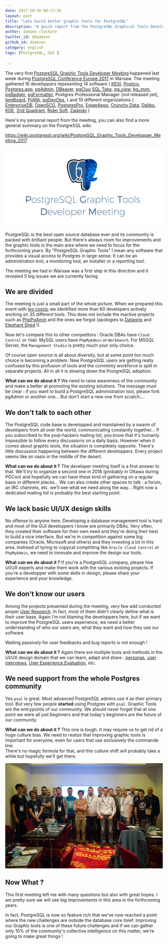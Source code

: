 ```yaml
---
date: 2017-10-30 08:17:36
layout: post
title: "Lets build better graphic tools for PostgreSQL" 
description: "A quick report from the PostgreSQL Graphical Tools Developers Meeting"
author: damien clochard
twitter_id: @daamien
github_id: daamien
category: english
tags: [PostgreSQL, GUI ]

---
```


The very first [PostgreSQL Graphic Tools Developer
Meeting](https://wiki.postgresql.org/wiki/PostgreSQL_Graphic_Tools_Developper_Meeting_2017) 
happened last week during [PostgreSQL Conference Europe 2017](https://2017.pgconf.eu) 
in Warsaw. The meeting gathered 16 developpers repesenting 14 software (
[KEXI](http://www.kexi-project.org/), 
[Postico](https://eggerapps.at/postico/),
[Postgres.app](https://postgresapp.com/), 
[pgAdmin](https://www.pgadmin.org/), 
[DBeaver](https://dbeaver.jkiss.org/), 
[pgCluu](http://pgcluu.darold.net/)
[SQL Tabs](https://www.sqltabs.com/), 
[pg_view](https://github.com/zalando/pg_view), 
[bg_mon](https://github.com/CyberDem0n/bg_mon), 
[pgBadger](http://dalibo.github.io/pgbadger/), 
[pgFormatter](https://github.com/darold/pgFormatter),
Postgres Professional Manager (not released yet), 
[temBoard](http://temboard.io/),
[PoWA](http://dalibo.github.io/powa/), 
[pgDevOps](https://www.openscg.com/bigsql/pgdevops/), 
) 
and 10 different organizations (
[EnterpriseDB](https://www.enterprisedb.com/), 
[OpenSCG](https://www.openscg.com/), 
[PostgresPro](https://postgrespro.com/), 
[EggerApps](https://eggerapps.at/), 
[Crunchy Data](https://www.crunchydata.com/), 
[Dalibo](https://dalibo.com/),
[KDE](http://kde.org/), 
[2nd Quadrant](https://www.2ndquadrant.com),
[Rider Soft](https://dbeaver.com/contacts/),
[Zalando](https://www.zalando.fr/)
)

Here's my personal report from the meeting, you can also find a more general summary on the PostgreSQL wiki: 

<https://wiki.postgresql.org/wiki/PostgreSQL_Graphic_Tools_Developper_Meeting_2017>

<!--MORE-->

[![PostgreSQL Graphic Tools Developer Meeting](https://raw.githubusercontent.com/daamien/blog/gh-pages/_images/pgtdm.jpg)](https://wiki.postgresql.org/wiki/PostgreSQL_Graphic_Tools_Developper_Meeting_2017)

PostgreSQL is the best open source database ever and its community is packed
with brilliant people. But there's always room for improvements and the graphic
tools is the main area where we need to focus for the forthcoming years. By
"PostgreSQL Graphic Tools" I mean any software that provides a visual access to
Postgres in large sense. It can be an administration tool, a monitoring tool, an installer or a reporting tool.    

The meeting we had in Warsaw was a first step in this direction and it revealed
5 big issues we are currently facing

We are divided
-------------------------------------------------------------------------------

The meeting is just a small part of the whole picture. When we prepared this
event with [leo cossic](https://github.com/leorenc) we identified more than 60 developers 
actively working on 35 different tools. This does not include the inactive
projects such as [PhpPgAmin](http://phppgadmin.sourceforge.net/) and the ones we 
forgot (apologies to 
[Datagrip](https://www.jetbrains.com/datagrip/) 
and [Elephant Shed](https://github.com/credativ/elephant-shed) !).

Now let's compare this to other competitors : Oracle DBAs have `Cloud Control` or
`TOAD`. MySQL users have `PhpMyAdmin` or `Workbench`. For MSSQL
Server, the `Management Studio` is pretty much your only choice.

Of course open source is all about diversity, but at some point too much choice is
becoming a problem. New PostgreSQL users are getting really confused by this
profusion of tools and the comminty workforce is split in separate projects. 
All in all it is slowing down the PostgreSQL adoption.

__What can we do about it ?__ We need to raise awareness of the community and
make a better at promoting the existing solutions. The message must be clear :
if you want to build a PostgreSQL administration tool, please fork pgAdmin or
another one... But don't start a new one from scratch....


We don't talk to each other
-------------------------------------------------------------------------------

The PostgreSQL code base is developped and maintained by a swarm of developers
from all over the world, communicating constantly together... If you subscribed
to the psql-hackers mailing list, you know that it's humanly impossible to
follow every discussions on a daily basis. However when it comes about graphic
tools, the situation is completely opposite. There's little discussion happening
between the different developpers. Every project seems like an oasis in the
middle of the desert.

__What can we do about it ?__ The developer meeting itself is a first answer to
that. We'll try to organize a second one in 2018 (probably in Ottawa during
PGCon) and hopefully we can have these kind of gathering on a regular basis in
different places... We can also create other spaces to talk : a forum, an IRC
channels, etc. we'll see what we need along the way...  Right now a dedicated 
mailing list is probably the best starting point.




We lack basic UI/UX design skills 
-------------------------------------------------------------------------------

No offense to anyone here. Developing a database management tool is hard and most of
the GUI developpers I know are primarily DBAs. Very often, they created their 
software for their own need and they're doing their best to build a nice 
interface. But we're in competition against some big companies (Oracle, 
Microsoft and others) and they investing a lot in this area. Instread of tyring
to copycat compititing like `Oracle Cloud Control` or `PhpMyAdmin`, we need to 
innovate and improve the design our tools.

__What can we do about it ?__ If you're a PostgreSQL company, please hire UI/UX
experts and make them work with the various existing projects. If you're a
developper with some skills in design, please share your experience and your
knowledge.  

We don't know our users
-------------------------------------------------------------------------------

Among the projects presented during the meeting, very few add conducted proper
[User Research](https://en.wikipedia.org/wiki/User_Research). In fact, most of
them didn't clearly define what is their user base. Again I'm not blaming the 
developpers here, but if we want to improve the PostgreSQL users experience, we 
need a better understanding of who our users are, what they want and how they 
use our software.  

Waiting passively for user feedbacks and bug reports is not enough !

__What can we do about it ?__ Again there are multiple tools and methods in the 
UI/UX design domain that we can learn, adapt and share : 
[personas](https://en.wikipedia.org/wiki/Persona_(user_experience)), 
[user interviews](https://www.interaction-design.org/literature/article/how-to-conduct-user-interviews), 
[User Experience Evaluation](https://en.wikipedia.org/wiki/User_experience_evaluation),
etc.




We need support from the whole Postgres community
-------------------------------------------------------------------------------

Yes `psql` is great. Most advanced PostgreSQL admins use it as their primary
tool. But very few people **started** using Postgres with `psql`. Graphic Tools
are the entrypoints of our community. We should never forget that at one point
we were all just beginners and that today's beginners are the future of our
community.


__What can we do about it ?__  This one is tough. It may require us to get rid
of a huge culture bias. We need to realize that improving graphic tools is
important for everyone, even for users that use exclusively the commande line.  
There's no magic formula for that, and this culture shift will probably take a
while but hopefully we'll get there.


[![PostgreSQL Graphic Tools Developer Meeting](https://raw.githubusercontent.com/daamien/blog/gh-pages/_images/pgtdm_group_photo_2017.jpg)](https://wiki.postgresql.org/wiki/PostgreSQL_Graphic_Tools_Developper_Meeting_2017)

Now What ? 
-------------------------------------------------------------------------------

This first meeting left me with many questions but also with great hopes. I am 
pretty sure we will see big improvements in this area in the forthcoming years.

In fact, PostgreSQL is now so feature rich that we've now reached a point where 
the new challenges are outside the database core itslef. Improving our 
Graphic tools is one of these future challenges and if we can gather only 10% 
of the community's collective intelligence on this matter, we're going to make 
great things !





